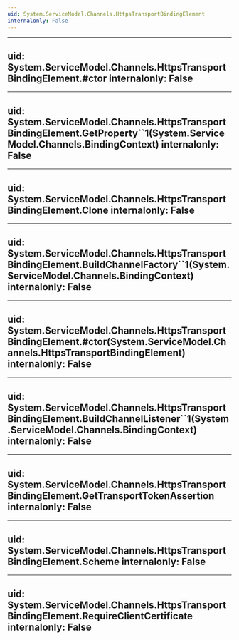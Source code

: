 ```yaml
---
uid: System.ServiceModel.Channels.HttpsTransportBindingElement
internalonly: False
---
```


---
uid: System.ServiceModel.Channels.HttpsTransportBindingElement.#ctor
internalonly: False
---

---
uid: System.ServiceModel.Channels.HttpsTransportBindingElement.GetProperty``1(System.ServiceModel.Channels.BindingContext)
internalonly: False
---

---
uid: System.ServiceModel.Channels.HttpsTransportBindingElement.Clone
internalonly: False
---

---
uid: System.ServiceModel.Channels.HttpsTransportBindingElement.BuildChannelFactory``1(System.ServiceModel.Channels.BindingContext)
internalonly: False
---

---
uid: System.ServiceModel.Channels.HttpsTransportBindingElement.#ctor(System.ServiceModel.Channels.HttpsTransportBindingElement)
internalonly: False
---

---
uid: System.ServiceModel.Channels.HttpsTransportBindingElement.BuildChannelListener``1(System.ServiceModel.Channels.BindingContext)
internalonly: False
---

---
uid: System.ServiceModel.Channels.HttpsTransportBindingElement.GetTransportTokenAssertion
internalonly: False
---

---
uid: System.ServiceModel.Channels.HttpsTransportBindingElement.Scheme
internalonly: False
---

---
uid: System.ServiceModel.Channels.HttpsTransportBindingElement.RequireClientCertificate
internalonly: False
---
